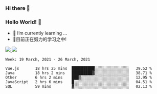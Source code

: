 ### Hi there 👋
### Hello World! 🙌

- 🌱 I’m currently learning ...
- 📖目前正在努力的学习之中!

<a href="https://github.com/anuraghazra/github-readme-stats">
  <img src="https://github-readme-stats.vercel.app/api?username=keyboardWithDream&show_icons=true&repo=github-readme-stats" />
</a>
<a href="https://github.com/anuraghazra/convoychat">
  <img src="https://github-readme-stats.vercel.app/api/top-langs/?username=keyboardWithDream&layout=compact&repo=convoychat" />
</a>



<!--START_SECTION:waka-->
```text
Week: 19 March, 2021 - 26 March, 2021

Vue.js       18 hrs 25 mins  ██████████░░░░░░░░░░░░░░░   39.52 % 
Java         18 hrs 2 mins   █████████▓░░░░░░░░░░░░░░░   38.71 % 
Other        6 hrs 2 mins    ███▒░░░░░░░░░░░░░░░░░░░░░   12.95 % 
JavaScript   2 hrs 6 mins    █░░░░░░░░░░░░░░░░░░░░░░░░   04.51 % 
SQL          59 mins         ▓░░░░░░░░░░░░░░░░░░░░░░░░   02.13 % 
```
<!--END_SECTION:waka-->
